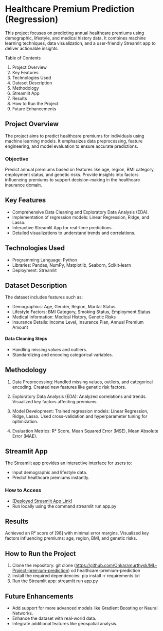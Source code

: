 # Healthcare Premium Prediction (Regression)

This project focuses on predicting annual healthcare premiums using demographic, lifestyle, and medical history data. It combines machine learning techniques, data visualization, and a user-friendly Streamlit app to deliver actionable insights.

Table of Contents
1) Project Overview
2) Key Features
3) Technologies Used
4) Dataset Description
5) Methodology
6) Streamlit App
7) Results
8) How to Run the Project
9) Future Enhancements

## Project Overview

The project aims to predict healthcare premiums for individuals using machine learning models. It emphasizes data preprocessing, feature engineering, and model evaluation to ensure accurate predictions.

### Objective
Predict annual premiums based on features like age, region, BMI category, employment status, and genetic risks.
Provide insights into factors influencing premiums to support decision-making in the healthcare insurance domain.

## Key Features
* Comprehensive Data Cleaning and Exploratory Data Analysis (EDA).
* Implementation of regression models: Linear Regression, Ridge, and Lasso.
* Interactive Streamlit App for real-time predictions.
* Detailed visualizations to understand trends and correlations.

## Technologies Used

* Programming Language: Python
* Libraries: Pandas, NumPy, Matplotlib, Seaborn, Scikit-learn
* Deployment: Streamlit

## Dataset Description

The dataset includes features such as:

* Demographics: Age, Gender, Region, Marital Status
* Lifestyle Factors: BMI Category, Smoking Status, Employment Status
* Medical Information: Medical History, Genetic Risks
* Insurance Details: Income Level, Insurance Plan, Annual Premium Amount

#### Data Cleaning Steps

* Handling missing values and outliers.
* Standardizing and encoding categorical variables.

## Methodology

1) Data Preprocessing:
Handled missing values, outliers, and categorical encoding.
Created new features like genetic risk factors.

2) Exploratory Data Analysis (EDA):
Analyzed correlations and trends.
Visualized key factors affecting premiums.

3) Model Development:
Trained regression models: Linear Regression, Ridge, Lasso.
Used cross-validation and hyperparameter tuning for optimization.

4) Evaluation Metrics:
R² Score, Mean Squared Error (MSE), Mean Absolute Error (MAE).

## Streamlit App

The Streamlit app provides an interactive interface for users to:
* Input demographic and lifestyle data.
* Predict healthcare premiums instantly.
  
### How to Access
* [[Deployed Streamlit App Link](https://onkaramurthysk-ml-project-premium-prediction.streamlit.app/)] 
* Run locally using the command
   streamlit run app.py

## Results

Achieved an R² score of [98] with minimal error margins.
Visualized key factors influencing premiums: age, region, BMI, and genetic risks.

## How to Run the Project

1) Clone the repository:
git clone (https://github.com/Onkaramurthysk/ML-Project-premium-prediction)
cd healthcare-premium-prediction
2) Install the required dependencies:
pip install -r requirements.txt
3) Run the Streamlit app:
streamlit run app.py

## Future Enhancements

* Add support for more advanced models like Gradient Boosting or Neural Networks.
* Enhance the dataset with real-world data.
* Integrate additional features like geospatial analysis.


